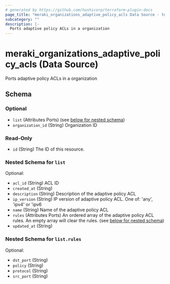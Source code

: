 ```yaml
---
# generated by https://github.com/hashicorp/terraform-plugin-docs
page_title: "meraki_organizations_adaptive_policy_acls Data Source - terraform-provider-meraki"
subcategory: ""
description: |-
  Ports adaptive policy ACLs in a organization
---
```


# meraki_organizations_adaptive_policy_acls (Data Source)

Ports adaptive policy ACLs in a organization



<!-- schema generated by tfplugindocs -->
## Schema

### Optional

- `list` (Attributes Ports) (see [below for nested schema](#nestedatt--list))
- `organization_id` (String) Organization ID

### Read-Only

- `id` (String) The ID of this resource.

<a id="nestedatt--list"></a>
### Nested Schema for `list`

Optional:

- `acl_id` (String) ACL ID
- `created_at` (String)
- `description` (String) Description of the adaptive policy ACL
- `ip_version` (String) IP version of adaptive policy ACL. One of: 'any', 'ipv4' or 'ipv6
- `name` (String) Name of the adaptive policy ACL
- `rules` (Attributes Ports) An ordered array of the adaptive policy ACL rules. An empty array will clear the rules. (see [below for nested schema](#nestedatt--list--rules))
- `updated_at` (String)

<a id="nestedatt--list--rules"></a>
### Nested Schema for `list.rules`

Optional:

- `dst_port` (String)
- `policy` (String)
- `protocol` (String)
- `src_port` (String)
